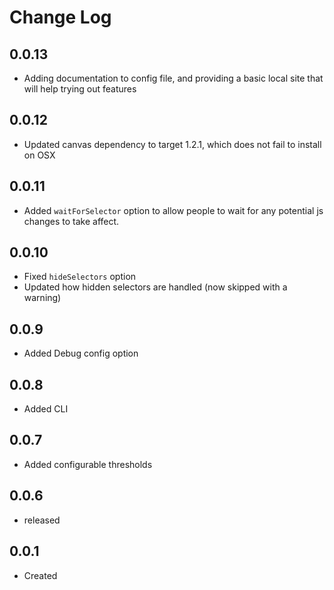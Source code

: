 # Change Log

## 0.0.13

 * Adding documentation to config file, and providing a basic local site that will help trying out features

## 0.0.12

 * Updated canvas dependency to target 1.2.1, which does not fail to install on OSX

## 0.0.11

 * Added `waitForSelector` option to allow people to wait for any potential js changes to take affect.

## 0.0.10

 * Fixed `hideSelectors` option
 * Updated how hidden selectors are handled (now skipped with a warning)

## 0.0.9

 * Added Debug config option

## 0.0.8

 * Added CLI

## 0.0.7

 * Added configurable thresholds

## 0.0.6

  * released

## 0.0.1

  * Created